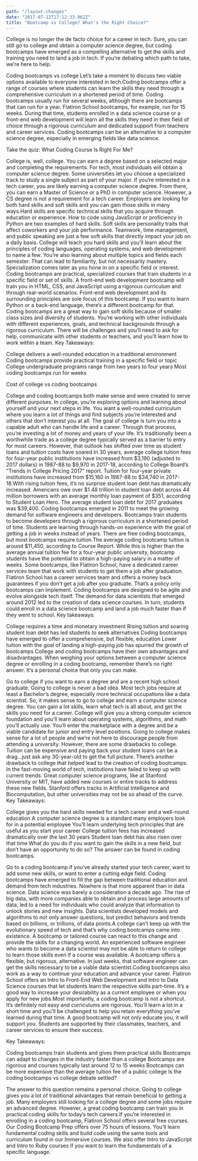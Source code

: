 ```yaml
---
path: "/layout-changes"
date: "2017-07-12T17:12:33.962Z"
title: "Bootcamp vs College? What's the Right Choice?"
---
```

College is no longer the de facto choice for a career in tech. Sure, you can still go to college and obtain a computer science degree, but coding bootcamps have emerged as a compelling alternative to get the skills and training you need to land a job in tech. If you’re debating which path to take, we’re here to help.

Coding bootcamps vs college
Let’s take a moment to discuss two viable options available to everyone interested in tech.Coding bootcamps offer a range of courses where students can learn the skills they need through a comprehensive curriculum in a shortened period of time. Coding bootcamps usually run for several weeks, although there are bootcamps that can run for a year. Flatiron School bootcamps, for example, run for 15 weeks. During that time, students enrolled in a data science course or a front-end web development will learn all the skills they need in their field of choice through a rigorous curriculum and dedicated support from teachers and career services. Coding bootcamps can be an alternative to a computer science degree, especially in emerging fields like data science.

Take the quiz: What Coding Course Is Right For Me?

College is, well, college. You can earn a degree based on a selected major and completing the requirements. For tech, most individuals will obtain a computer science degree. Some universities let you choose a specialized track to study a single subject as part of your major. If you’re interested in a tech career, you are likely earning a computer science degree. From there, you can earn a Master of Science or a PhD in computer science. However, a CS degree is not a requirement for a tech career. Employers are looking for both hard skills and soft skills  and you can gain those skills in many ways.Hard skills are specific technical skills that you acquire through education or experience. How to code using JavaScript or proficiency in Python are two examples of hard skills. Soft skills are personality traits that affect coworkers and your job performance. Teamwork, time management, and public speaking are just a few soft skills that directly impact your job on a daily basis. College will teach you hard skills and you’ll learn about the principles of coding languages, operating systems, and web development to name a few. You’re also learning about multiple topics and fields each semester. That can lead to familiarity, but not necessarily mastery. Specialization comes later as you hone in on a specific field or interest. Coding bootcamps are practical, specialized courses that train students in a specific field or set of skills. A front-end web development bootcamp will train you in HTML, CSS, and JavaScript using a rigorous curriculum and through real-world scenarios. Front-end web development and its surrounding principles are sole focus of this bootcamp. If you want to learn Python or a back-end language, there’s a different bootcamp for that. Coding bootcamps are a great way to gain soft skills because of smaller class sizes and diversity of students. You’re working with other individuals with different experiences, goals, and technical backgrounds through a rigorous curriculum. There will be challenges and you’ll need to ask for help, communicate with other students or teachers, and you’ll learn how to work within a team. Key Takeaways:

College delivers a well-rounded education in a traditional environment
Coding bootcamps provide practical training in a specific field or topic
College undergraduate programs range from two years to four years
Most coding bootcamps run for weeks

Cost of college vs coding bootcamps

College and coding bootcamps both make sense and were created to serve different purposes. In college, you’re exploring options and learning about yourself and your next steps in life. You want a well-rounded curriculum where you learn a lot of things and find subjects you’re interested and others that don’t interest you at all. The goal of college is turn you into a capable adult who can handle life and a career. Through that process, you’re investing a lot of money and years of your life. It’s traditionally been a worthwhile trade as a college degree typically served as a barrier to entry for most careers. However, that outlook has shifted over time as student loans and tuition costs have soared.In 30 years, average college tuition fees for four-year public institutions have increased from $3,190 (adjusted to 2017 dollars) in 1987-88 to $9,970 in 2017-18, according to College Board’s “Trends in College Pricing 2017” report. Tuition for four-year private institutions have increased from $15,160 in 1987-88 to $34,740 in 2017-18.With rising tuition fees, it’s no surprise student loan debt has dramatically increased. Americans owe over $1.48 trillion in student loan debt across 44 million borrowers with an average monthly loan payment of $351, according to Student Loan Hero. The average student loan debt for 2017 graduates was $39,400. Coding bootcamps emerged in 2011 to meet the growing demand for software engineers and developers. Bootcamps train students to become developers through a rigorous curriculum in a shortened period of time. Students are learning through hands-on experience with the goal of getting a job in weeks instead of years. There are free coding bootcamps, but most bootcamps require tuition.The average coding bootcamp tuition is around $11,450, according to Course Report. While this is higher than the average annual tuition fee for a four-year public university, bootcamp students have the potential to obtain a high-paying salary in a matter of weeks. Some bootcamps, like Flatiron School, have a dedicated career services team that work with students to get them a job after graduation. Flatiron School has a career services team and offers a money back guarantees if you don’t get a job after you graduate. That’s a policy only bootcamps can implement. Coding bootcamps are designed to be agile and evolve alongside tech itself. The demand for data scientists that emerged around 2012 led to the creation of data science courses. In turn, students could enroll in a data science bootcamp and land a job much faster than if they went to school. Key takeaways:

College requires a time and monetary investment
Rising tuition and soaring student loan debt has led students to seek alternatives
Coding bootcamps have emerged to offer a comprehensive, but flexible, education
Lower tuition with the goal of landing a high-paying job has spurred the growth of bootcamps College and coding bootcamps have their own advantages and disadvantages. When weighing your options between a computer science degree or enrolling in a coding bootcamp, remember there’s no right answer. It’s a personal choice that only you can make.

Go to college if you want to earn a degree and are a recent high school graduate. Going to college is never a bad idea. Most tech jobs require at least a Bachelor’s degree, especially more technical occupations like a data scientist. So, it makes sense to go to college and earn a computer science degree. You can gain a lot skills, learn what tech is all about, and get the skills you need for a career. College will give you a strong computer science foundation and you’ll learn about operating systems, algorithms, and math you’ll actually use. You’ll enter the marketplace with a degree and be a viable candidate for junior and entry level positions. Going to college makes sense for a lot of people and we’re not here to discourage people from attending a university. However, there are some drawbacks to college. Tuition can be expensive and paying back your student loans can be a drag...just ask any 30-year-old to get the full picture. There’s another drawback to college that helped lead to the creation of coding bootcamps. In the fast-moving world of tech, institutions have failed to keep up with current trends. Great computer science programs, like at Stanford University or MIT, have added new courses or entire tracks to address these new fields. Stanford offers tracks in Artificial Intelligence and Biocomputation, but other universities may not be so ahead of the curve. Key Takeaways:

College gives you the hard skills needed for a tech career and a well-round education
A computer science degree is a standard many employers look for in a potential employee
You’ll learn underlying tech principles that are useful as you start your career
College tuition fees has increased dramatically over the last 30 years
Student loan debt has also risen over that time What do you do if you want to gain the skills in a new field, but don’t have an opportunity to do so? The answer can be found in coding bootcamps.

Go to a coding bootcamp if you’ve already started your tech career, want to add some new skills, or want to enter a cutting edge field. Coding bootcamps have emerged to fill the gap between traditional education and demand from tech industries. Nowhere is that more apparent than in data science. Data science was barely a consideration a decade ago. The rise of big data, with more companies able to obtain and process large amounts of data, led to a need for individuals who could analyze that information to unlock stories and new insights. Data scientists developed models and algorithms to not only answer questions, but predict behaviors and trends based on billions, or trillions, of data points.A college can’t keep up with the evolutionary speed of tech and that’s why coding bootcamps came into existence. A bootcamp or tailored course can react to this change and provide the skills for a changing world. An experienced software engineer who wants to become a data scientist may not be able to return to college to learn those skills even if a course was available. A bootcamp offers a flexible, but rigorous, alternative. In just weeks, that software engineer can get the skills necessary to be a viable data scientist.Coding bootcamps also work as a way to continue your education and advance your career. Flatiron School offers an Intro to Front-End Web Development and Intro to Data Science courses that let students learn the respective skills part-time. It’s a good way to increase your desirability as a current employee or when you apply for new jobs.Most importantly, a coding bootcamp is not a shortcut. It’s definitely not easy and curriculums are rigorous. You’ll learn a lot in a short time and you’ll be challenged to help you retain everything you’ve learned during that time. A good bootcamp will not only educate you, it will support you. Students are supported by their classmates, teachers, and career services to ensure their success.

Key Takeaways:

Coding bootcamps train students and gives them practical skills
Bootcamps can adapt to changes in the industry faster than a college
Bootcamps are rigorous and courses typically last around 12 to 15 weeks
Bootcamps can be more expensive than the average tuition fee of a public college
Is the coding bootcamps vs college debate settled?

The answer to this question remains a personal choice. Going to college gives you a lot of traditional advantages that remain beneficial to getting a job. Many employers still looking for a college degree and some jobs require an advanced degree. However, a great coding bootcamp can train you in practical coding skills for today’s tech careers.If you’re interested in enrolling in a coding bootcamp, Flatiron School offers several free courses. Our Coding Bootcamp Prep offers over 75 hours of lessons. You’ll learn fundamental coding skills and build code using the same tools and curriculum found in our Immersive courses. We also offer Intro to JavaScript and Intro to Ruby courses if you want to learn the fundamentals of a specific language.

